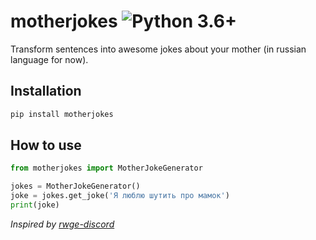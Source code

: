 motherjokes ![Python 3.6+](https://img.shields.io/badge/python-3.6+-blue.svg)
===========  

Transform sentences into awesome jokes about your mother (in russian language for now).  

Installation
------------

```bash
pip install motherjokes
```

How to use
----------

```python
from motherjokes import MotherJokeGenerator

jokes = MotherJokeGenerator()
joke = jokes.get_joke('Я люблю шутить про мамок')
print(joke)
```

*Inspired by [rwge-discord](https://github.com/rwgeaston/rwge-discord)*
